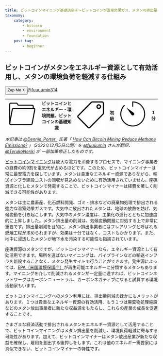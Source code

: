 ```yaml
---
title: ビットコインマイニング基礎講座④〜ビットコインが温室効果ガス、メタンの排出量を削減？
taxonomy:
    category:
        - bitcoin
        - environment
        - foundation
    post_tag:
        - beginner
---
```


## ビットコインがメタンをエネルギー資源として有効活用し、メタンの環境負荷を軽減する仕組み

<div><button class="zap-button" data-npub="npub1u3rz86hzjejkh54mg04u20sxe62ps3nhtqy987n6yqv6sx52uhjsnkn4se" data-relays="wss://relay.damus.io,wss://relay.snort.social,wss://nostr.wine,wss://relay.nostr.band">Zap Me ⚡</button><a href="https://twitter.com/fuuuumin314">@fuuuumin314</a></div>

|  ![Category](/_images/category.png)  |  ビットコインとエネルギー・環境問題、ビットコインの基礎知識 |  ![Tag](/_images/tag.png)  | 初級  | ![Time](/_images/timer.png)  |  1分  |
| ---- | ---- | ---- | ---- | ---- | ---- |

*本記事は [@Dennis_Porter_](https://twitter.com/Dennis_Porter_) 氏著「 [How Can Bitcoin Mining Reduce Methane Emissions?](https://www.satoshiaction.io/post/how-can-bitcoin-mining-reduce-methane-emissions) 」（2022年12月5日公開）を [@fuuuumin](https://twitter.com/fuuuumin314) さんが翻訳、  [@TerukoNeriki](https://twitter.com/TerukoNeriki) が 一部加筆修正したものです。*

[ビットコインマイニング](https://lostinbitcoin.jp.testrs.jp/staging/glossary/glossary-ma/#mining)は膨大な電力を消費するプロセスで、マイニング事業者の経費の約9割を電気代が占めるほどです。このため、ビットコインマイナーは常に最安電力を探しています。メタンは貴重なエネルギー資源でありながら、輸送インフラ建設コストの回収が見込めないために有効活用されていません。座礁資源と化したメタンで発電することで、ビットコインマイナーは経費を著しく削減できる可能性があります。

メタンは主に農畜産、化石燃料開発、ゴミ・排水などの廃棄物処理で排出される強力な温室効果ガスです。大気中に放出されたメタンは、地球の放熱を妨げ、気候変動を引き起こします。大気中のメタン濃度は、工業化の進行とともに加速度的に上昇しました。メタン排出量の削減は、気候変動問題に対処する上で非常に重要です。排出量削減を目的に、メタン排出事業者にはフレアリングと呼ばれる燃焼工程が求められますが、効果は十分ではなく、コストもかかります。また、地中に浸透したメタンが地下水を汚染する可能性も指摘されています。

座礁資源のメタンですが、ビットコインマイナーなら、エネルギー資源として有効活用できます。場所を選ばないマイニングは、パイプラインなどの輸送インフラを新設することなく、メタン発生サイトで行うことができます。発生源によっては、[EPA（米国環境保護庁）](https://www.epa.gov/lmop/basic-information-about-landfill-gas)が再生可能エネルギーに分類するメタンもあります。マイニングを介して削減されるメタンが一定量に達すれば、ビットコインネットワークはカーボンニュートラル、カーボンネガティブになると試算する環境活動家もいます。

ビットコインマイニングへのメタン利用には、排出量削減のほかにもメリットがあります。１つは貴重なエネルギー資源の有効活用、もう１つは廃棄物処理施設などのメタン放出事業者に新たな収益源をもたらし、これらの産業の成長を促進することです。
 
さまざまな経済活動で排出されるメタンをエネルギー資源として活用することで、ビットコインマイニングはメタン排出量を削減し、環境負荷軽減に寄与する可能性があります。加えて、ビットコインマイナーはメタン放出産業が新たな収益を確保し、雇用を創出する後押しをします。これは他のエネルギー需要家には真似できない、ビットコインマイナーの特性です。
